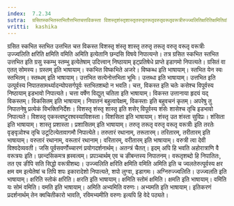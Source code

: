 ```yaml
---
index:  7.2.34
sutra:  ग्रसितस्कभितस्तभितौत्तभितचत्तविकस्ता विशस्तृशंस्तृशास्तृतरुतृतरूतृवरुतृवरूतृवरूत्रीरुज्ज्वलितिक्षरितिक्षमितिवमित्यमिति इति च
vritti:  kashika 
---
```


ग्रसित स्कभित स्तभित उत्तभित चत्त विकस्त विशस्तृ शंस्तृ शास्तृ तरुतृ तरूतृ वरुतृ वरूतृ वरूत्रीः उज्ज्वलिति क्षरिति क्षमिति वमिति अमिति इत्येतानि छन्दसि विषये निपात्यन्ते। तत्र ग्रसित स्कभित स्तभित उत्तभित इति ग्रसु स्कम्भु स्तम्भु इत्येतेषाम् उदित्त्वान् निष्ठायाम् इट्प्रतिषेधे प्राप्ते इडागमो निपात्यते। ग्रसितं वा एतत् सोमस्य। ग्रस्तम् इति भाषायाम्। स्कभित विष्कभिते अजरे। विष्कब्ध इति भाषायाम्। स्तभित येन स्वः स्तभितम्। स्तब्धम् इति भाषायाम्। उत्तभित सत्येनोत्तभिता भूमिः। उत्तब्धा इति भाषायाम्। उत्तभित इति उत्पूर्वस्य निपातसामर्थ्यादन्योपसर्गपूर्वः स्तभितशब्दो न भवति। चत्त, विकस्त इति चतेः कसेश्च विपूर्वस्य निष्ठायाम् इडभावो निपात्यते। चत्ता वर्षेण विद्युत् चतिता इति भाषायाम्। विकस्त उत्तानाया हृदयं यद् विकस्तम्। विकसितम् इति भाषायाम्। निपातनं बहुत्वापेक्षम्, विकस्ताः इति बहुवचनं कृतम्। अपरेषु तु निपातनेषु प्रत्येकं विभक्तिनिर्देशः। विशस्तृ शंस्तृ शास्तृ इति शसेर् विपूर्वस्य शंसेः शासेश्च तृचि इडभावो निपात्यते। विशस्तृ एकस्त्वष्टुरश्वस्याविशस्ता। विशसिता इति भाषायाम्। शंस्तृ उत शंस्ता सुविप्रः। शंसिता इति भाषायाम्। शास्तृ प्रशास्ता। प्रशासितम् इति भाषायाम्। तरुतृ तरूतृ वरुतृ वरूतृ वरूत्रीः इति तरतेः वृङ्वृञोश्च तृचि उटूटित्येतावागमौ निपात्येते। तरुतारं रथानाम्, तरूतारम्। तरितारम्, तरीतारम् इति भाषायाम्। वरुतारं रथानाम्, वरूतारं रथानाम्। वरितारम्, वरीतारम् इति भाषायाम्। वरुत्री त्वा देवी विश्वदेव्यवती। जसि पूर्वसवर्णोच्चारणं प्रयोगदर्शनार्थम्। अतन्त्रं चैतत्। इदम् अपि हि भवति अहोरात्राणि वै वरूत्रयः इति। छान्दसिकमत्र ह्रस्वत्वम्। प्रपञ्चार्थम् एव च ङीबन्तस्य निपातनम्। वरूतृशब्दो हि निपातितः, तत एव ङीपि सति सिद्धो वरूत्रीशब्दः। उज्ज्वलिति क्षरिति क्षमिति वमिति अमिति इति च ज्वलतेरुत्पूर्वस्य क्षर क्षम वम इत्येतेषां च तिपि शपः इकारादेशो निपात्यते, शपो लुग्वा, इडागमः। अग्निरुज्ज्वलिति। उज्ज्वलति इति भाषायाम्। क्षरिति स्तोकं क्षरिति। क्षरति इति भाषायाम्। क्षमिति स्तोमं क्षमिति। क्षमति इति भाषायाम्। वमिति यः सोमं वमिति। वमति इति भाषायाम्। अमिति अभ्यमिति वरुणः। अभ्यमति इति भाषायाम्। इतिकरणं प्रदर्शनार्थम् तेन क्वचितीकारो भावति, रविमभ्यमीति वरुणः इत्यपि हि वेदे पठ्यते।

